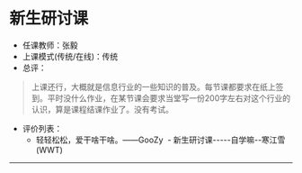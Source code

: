 # 新生研讨课

- 任课教师：张毅
- 上课模式(传统/在线)：传统
- 总评：

> 上课还行，大概就是信息行业的一些知识的普及。每节课都要求在纸上签到。平时没什么作业，在某节课会要求当堂写一份200字左右对这个行业的认识，算是课程结课作业了。没有考试。

- 评价列表：
  - 轻轻松松，爱干啥干啥。——GooZy
  - 新生研讨课-----自学嘛--寒江雪(WWT)
---
